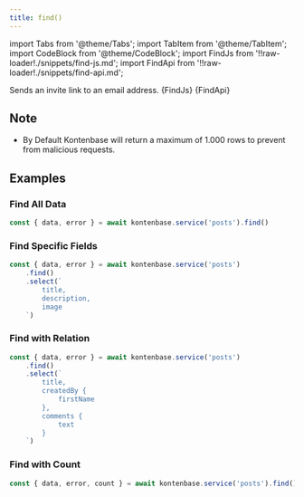 ```yaml
---
title: find()
---
```


import Tabs from '@theme/Tabs';
import TabItem from '@theme/TabItem';
import CodeBlock from '@theme/CodeBlock';
import FindJs from '!!raw-loader!./snippets/find-js.md';
import FindApi from '!!raw-loader!./snippets/find-api.md';

Sends an invite link to an email address.
<Tabs>
  <TabItem value="javascript" label="Javascript" default>
    <CodeBlock className="language-jsx">
      {FindJs}
    </CodeBlock>
  </TabItem>
  <TabItem value="API" label="API">
    <CodeBlock className="language-jsx" title="[POST]">
      {FindApi}
    </CodeBlock>
  </TabItem>
</Tabs>

## Note
- By Default Kontenbase will return a maximum of 1.000 rows to prevent from malicious requests. 

## Examples

### Find All Data
```javascript
const { data, error } = await kontenbase.service('posts').find()
```

### Find Specific Fields
```javascript
const { data, error } = await kontenbase.service('posts')
    .find()
    .select(`
        title,
        description,
        image
    `) 
```

### Find with Relation
```javascript
const { data, error } = await kontenbase.service('posts')
    .find()
    .select(`
        title,
        createdBy {
            firstName
        },
        comments {
            text
        }
    `) 
```

### Find with Count
```javascript
const { data, error, count } = await kontenbase.service('posts').find()
```
